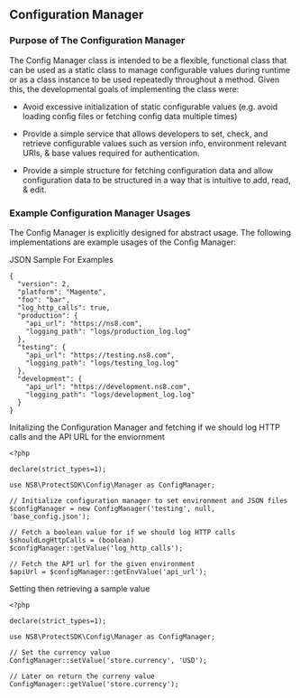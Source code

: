 ## Configuration Manager

### Purpose of The Configuration Manager
The Config Manager class is intended to be a flexible, functional class that can be used as a static class to manage configurable values during runtime or as a class instance to be used repeatedly throughout a method. Given this, the developmental goals of implementing the class were:

  * Avoid excessive initialization of static configurable values (e.g. avoid loading config files or fetching config data multiple times)

  * Provide a simple service that allows developers to set, check, and retrieve configurable values such as version info, environment relevant URIs, & base values required for authentication.

  * Provide a simple structure for fetching configuration data and allow configuration data to be structured in a way that is intuitive to add, read, & edit.


### Example Configuration Manager Usages
The Config Manager is explicitly designed for abstract usage. The following implementations are example usages of the Config Manager:

JSON Sample For Examples
```
{
  "version": 2,
  "platform": "Magento",
  "foo": "bar",
  "log_http_calls": true,
  "production": {
    "api_url": "https://ns8.com",
    "logging_path": "logs/production_log.log"
  },
  "testing": {
    "api_url": "https://testing.ns8.com",
    "logging_path": "logs/testing_log.log"
  },
  "development": {
    "api_url": "https://development.ns8.com",
    "logging_path": "logs/development_log.log"
  }
}
```

Initalizing the Configuration Manager and fetching if we should log HTTP calls and the API URL for the enviornment
```
<?php

declare(strict_types=1);

use NS8\ProtectSDK\Config\Manager as ConfigManager;

// Initialize configuration manager to set environment and JSON files
$configManager = new ConfigManager('testing', null, 'base_config.json');

// Fetch a boolean value for if we should log HTTP calls
$shouldLogHttpCalls = (boolean) $configManager::getValue('log_http_calls');

// Fetch the API url for the given environment
$apiUrl = $configManager::getEnvValue('api_url');
```

Setting then retrieving a sample value
```
<?php

declare(strict_types=1);

use NS8\ProtectSDK\Config\Manager as ConfigManager;

// Set the currency value
ConfigManager::setValue('store.currency', 'USD');

// Later on return the curreny value
ConfigManager::getValue('store.currency');
```
